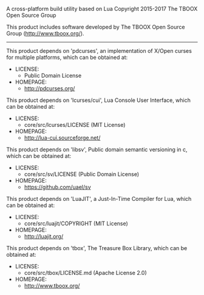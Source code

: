 A cross-platform build utility based on Lua
Copyright 2015-2017 The TBOOX Open Source Group

This product includes software developed by The TBOOX Open Source Group (http://www.tboox.org/).

-------------------------------------------------------------------------------

This product depends on 'pdcurses', an implementation of X/Open curses for multiple platforms,
which can be obtained at:

  * LICENSE:
    * Public Domain License
  * HOMEPAGE:
    * http://pdcurses.org/

This product depends on 'lcurses/cui', Lua Console User Interface,
which can be obtained at:

  * LICENSE:
    * core/src/lcurses/LICENSE (MIT License)
  * HOMEPAGE:
    * http://lua-cui.sourceforge.net/

This product depends on 'libsv', Public domain semantic versioning in c,
which can be obtained at:

  * LICENSE:
    * core/src/sv/LICENSE (Public Domain License)
  * HOMEPAGE:
    * https://github.com/uael/sv

This product depends on 'LuaJIT', a Just-In-Time Compiler for Lua,
which can be obtained at:

  * LICENSE:
    * core/src/luajit/COPYRIGHT (MIT License)
  * HOMEPAGE:
    * http://luajit.org/

This product depends on 'tbox', The Treasure Box Library,
which can be obtained at:

  * LICENSE:
    * core/src/tbox/LICENSE.md (Apache License 2.0)
  * HOMEPAGE:
    * http://www.tboox.org/


